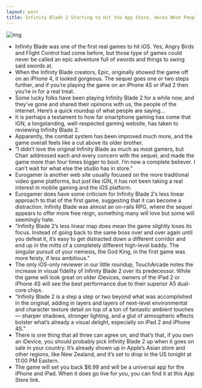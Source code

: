 ```yaml
---
layout: post
title: Infinity Blade 2 Starting to Hit the App Store, Heres What People Are Saying
---
```

![img](http://media.idownloadblog.com/wp-content/uploads/2011/11/infinity-blade-21.jpg)
* Infinity Blade was one of the first real games to hit iOS. Yes, Angry Birds and Flight Control had come before, but those type of games could never be called an epic adventure full of swords and things to swing said swords at.
* When the Infinity Blade creators, Epic, originally showed the game off on an iPhone 4, it looked gorgeous. The sequel goes one or two steps further, and if you’re playing the game on an iPhone 4S or iPad 2 then you’re in for a real treat.
* Some lucky folks have been playing Infinity Blade 2 for a while now, and they’ve gone and shared their opinions with us, the people of the internet. Here’s a quick roundup of what people are saying…
* It is perhaps a testament to how far smartphone gaming has come that IGN, a longstanding, well-respected gaming website, has taken to reviewing Infinity Blade 2.
* Apparently, the combat system has been improved much more, and the game overall feels like a cut above its older brother.
* “I didn’t love the original Infinity Blade as much as most gamers, but Chair addressed each and every concern with the sequel, and made the game more than four times bigger to boot. I’m now a complete believer. I can’t wait for what else the studio has in store.”
* Eurogamer is another web site usually focused on the more traditional video game platforms, but just like IGN, it has not been taking a real interest in mobile gaming and the iOS platform.
* Eurogamer does have some criticism for Infinity Blade 2’s less linear approach to that of the first game, suggesting that it can become a distraction. Infinity Blade was almost an on-rails RPG, where the sequel appears to offer more free reign, something many will love but some will seemingly hate.
* “Infinity Blade 2’s less linear map does mean the game slightly loses its focus. Instead of going back to the same boss over and over again until you defeat it, it’s easy to get distracted down a different corridor and end up in the mitts of a completely different high-level baddy. The singular pursuit of your nemesis, the God King, in the first game was more feisty, if less ambitious.”
* The only iOS-only reviewer in our little roundup, TouchArcade notes the increase in visual fidelity of Infinity Blade 2 over its predecessor. While the game will look great on older iDevices, owners of the iPad 2 or iPhone 4S will see the best performance due to their superior A5 dual-core chips.
* “Infinity Blade 2 is a step a step or two beyond what was accomplished in the original, adding in layers and layers of next-level environmental and character texture detail on top of a ton of fantastic ambient touches — sharper shadows, stronger lighting, and a glut of atmospheric effects bolster what’s already a visual delight, especially on iPad 2 and iPhone 4S.”
* There is one thing that all three can agree on, and that’s that, if you own an iDevice, you should probably pick Infinity Blade 2 up when it goes on sale in your country. It’s already shown up in Apple’s Asian store and other regions, like New Zealand, and it’s set to drop in the US tonight at 11:00 PM Eastern.
* The game will set you back $6.99 and will be a universal app for the iPhone and iPad. When it does go live for you, you can find it at this App Store link.

